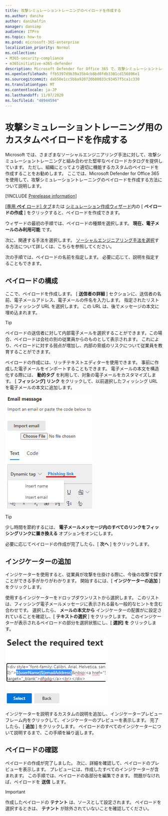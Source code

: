 ```yaml
---
title: 攻撃シミュレーショントレーニングのペイロードを作成する
ms.author: daniha
author: danihalfin
manager: dansimp
audience: ITPro
ms.topic: how-to
ms.prod: microsoft-365-enterprise
localization_priority: Normal
ms.collection:
- M365-security-compliance
- m365initiative-m365-defender
description: Microsoft Defender for Office 365 で、攻撃シミュレーショントレーニング用のカスタムペイロードを作成する方法について説明します。
ms.openlocfilehash: ffb5397d9b39a35b4cb8bd0fdb3301cd156896e1
ms.sourcegitcommit: dab50e1cc5bba920720b80033c93457f5ca1c330
ms.translationtype: MT
ms.contentlocale: ja-JP
ms.lasthandoff: 11/07/2020
ms.locfileid: "48944594"
---
```

# <a name="create-a-custom-payload-for-attack-simulation-training"></a>攻撃シミュレーショントレーニング用のカスタムペイロードを作成する

Microsoft では、さまざまなソーシャルエンジニアリング手法に対して、攻撃シミュレーショントレーニングと組み合わせた堅牢なペイロードカタログを提供しています。 ただし、組織にとってより適切に機能するカスタムのペイロードを作成することをお勧めします。 ここでは、Microsoft Defender for Office 365 を使用して、攻撃シミュレーショントレーニングのペイロードを作成する方法について説明します。

[!INCLUDE [Prerelease information](../includes/prerelease.md)]

[ [専用 **ペイ** ロード] タブ](https://security.microsoft.com/attacksimulator?viewid=payload)または [シミュレーション作成ウィザード](attack-simulation-training.md#selecting-a-payload)内の [ **ペイロードの作成** ] をクリックすると、ペイロードを作成できます。

ウィザードの最初の手順では、ペイロードの種類を選択します。 **現在、電子メールのみ利用可能** です。

次に、関連する手法を選択します。 [ソーシャルエンジニアリング手法を選択](attack-simulation-training.md#selecting-a-social-engineering-technique)する方法について詳しくは、こちらを参照してください。

次の手順では、ペイロードの名前を指定します。 必要に応じて、説明を指定することもできます。

## <a name="configure-payload"></a>ペイロードの構成

ここで、ペイロードを作成します。 [ **送信者の詳細** ] セクションに、送信者の名前、電子メールアドレス、電子メールの件名を入力します。 指定されたリストからフィッシング URL を選択します。 この URL は、後でメッセージの本文に埋め込まれます。

> [!TIP]
> ペイロードの送信者に対して内部電子メールを選択することができます。この場合、ペイロードは会社の別の従業員からのものとして表示されます。 これにより、ペイロードに対する弱点が増加し、内部の脅威のリスクについて従業員を教育することができます。

ペイロードの作成には、リッチテキストエディターを使用できます。 事前に作成した電子メールをインポートすることもできます。 電子メールの本文を構造化する際には、 **動的タグ** を利用して、対象の電子メールをカスタマイズします。 [ **フィッシング] リンク** をクリックして、以前選択したフィッシング URL を電子メールの本文に追加します。

![Microsoft Defender for Office 365 のためのペイロード作成で強調表示されたフィッシングリンクと動的タグ](../../media/attack-sim-preview-payload-email-body.png)

> [!TIP]
> 少し時間を節約するには、 **電子メールメッセージ内のすべてのリンクをフィッシングリンクに置き換える** オプションをオンにします。

必要に応じてペイロードの作成が完了したら、[ **次へ** ] をクリックします。

## <a name="adding-indicators"></a>インジケーターの追加

インジケーターを使用すると、従業員が攻撃を仕掛ける際に、今後の攻撃で探すことができる手がかりがわかります。 開始するには、[ **インジケーターの追加** ] をクリックします。

使用するインジケーターをドロップダウンリストから選択します。 このリストは、フィッシング電子メールメッセージに表示される最も一般的なヒントを含む合わせです。 選択したら、 **メールの本文から** インジケーターの配置がに設定されていることを確認し、[ **テキストの選択** ] をクリックします。 このインジケーターが表示されるペイロードの部分を選択状態にし、[ **選択] を** クリックします。

![メッセージ本文内の強調表示されたテキスト。攻撃シミュレーショントレーニングのインジケーターに追加する](../../media/attack-sim-preview-select-text.png)

インジケーターを説明するカスタムの説明を追加し、インジケータープレビューフレーム内をクリックして、インジケーターのプレビューを表示します。 完了したら、[ **追加** ] をクリックします。 ペイロードのすべてのインジケーターについて説明するまで、この手順を繰り返します。

## <a name="review-payload"></a>ペイロードの確認

ペイロードの作成が完了しました。 次に、詳細を確認して、ペイロードのプレビューを表示します。 プレビューには、作成したすべてのインジケーターが含まれます。 この手順では、ペイロードの各部分を編集できます。 問題がなければ、ペイロードを **送信** します。 

> [!IMPORTANT]
> 作成したペイロードの **テナント** は、ソースとして設定されます。 ペイロードを選択するときは、 **テナント** が除外されていないことを確認してください。